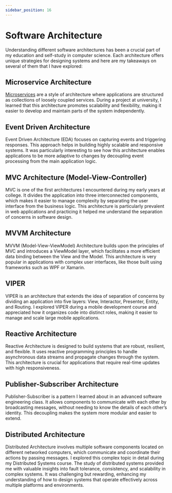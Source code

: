```yaml
---
sidebar_position: 16
---
```


# Software Architecture

Understanding different software architectures has been a crucial part of my education and self-study in computer science. Each architecture offers unique strategies for designing systems and here are my takeaways on several of them that I have explored:

## Microservice Architecture

[Microservices](microservices.md) are a style of architecture where applications are structured as collections of loosely coupled services. During a project at university, I learned that this architecture promotes scalability and flexibility, making it easier to develop and maintain parts of the system independently.

## Event Driven Architecture

Event Driven Architecture (EDA) focuses on capturing events and triggering responses. This approach helps in building highly scalable and responsive systems. It was particularly interesting to see how this architecture enables applications to be more adaptive to changes by decoupling event processing from the main application logic.

## MVC Architecture (Model-View-Controller)

MVC is one of the first architectures I encountered during my early years at college. It divides the application into three interconnected components, which makes it easier to manage complexity by separating the user interface from the business logic. This architecture is particularly prevalent in web applications and practicing it helped me understand the separation of concerns in software design.

## MVVM Architecture

MVVM (Model-View-ViewModel) Architecture builds upon the principles of MVC and introduces a ViewModel layer, which facilitates a more efficient data binding between the View and the Model. This architecture is very popular in applications with complex user interfaces, like those built using frameworks such as WPF or Xamarin.

## VIPER

VIPER is an architecture that extends the idea of separation of concerns by dividing an application into five layers: View, Interactor, Presenter, Entity, and Routing. I explored VIPER during a mobile development course and appreciated how it organizes code into distinct roles, making it easier to manage and scale large mobile applications.

## Reactive Architecture

Reactive Architecture is designed to build systems that are robust, resilient, and flexible. It uses reactive programming principles to handle asynchronous data streams and propagate changes through the system. This architecture is crucial for applications that require real-time updates with high responsiveness.

## Publisher-Subscriber Architecture

Publisher-Subscriber is a pattern I learned about in an advanced software engineering class. It allows components to communicate with each other by broadcasting messages, without needing to know the details of each other’s identity. This decoupling makes the system more modular and easier to extend.

## Distributed Architecture

Distributed Architecture involves multiple software components located on different networked computers, which communicate and coordinate their actions by passing messages. I explored this complex topic in detail during my Distributed Systems course. The study of distributed systems provided me with valuable insights into fault tolerance, consistency, and scalability in complex systems. It was challenging but rewarding, enhancing my understanding of how to design systems that operate effectively across multiple platforms and environments.
